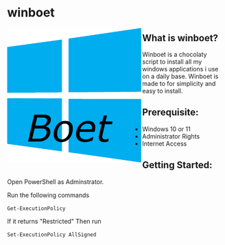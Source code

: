 # winboet


<a href="url"><img src="https://github.com/hacker41d4n/winboet/blob/main/resources/winboetlogo.png" align="left" height="315" width="315" ></a>
## What is winboet?
Winboet is a chocolaty script to install all my windows applications i use on a daily base.
Winboet is made to for simplicity and easy to install.

## Prerequisite:

- Windows 10 or 11
- Administrator Rights
- Internet Access



## Getting Started:

Open PowerShell as Adminstrator.

Run the following commands

```
Get-ExecutionPolicy
```
If it returns "Restricted"
Then run
```
Set-ExecutionPolicy AllSigned
```
